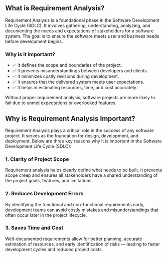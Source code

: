 ## What is Requirement Analysis?

Requirement Analysis is a foundational phase in the Software Development Life Cycle (SDLC). It involves gathering, understanding, analyzing, and documenting the needs and expectations of stakeholders for a software system. The goal is to ensure the software meets user and business needs before development begins.

### Why is it important?

- ✅ It defines the scope and boundaries of the project.
- ✅ It prevents misunderstandings between developers and clients.
- ✅ It minimizes costly revisions during development.
- ✅ It ensures that the delivered system meets user expectations.
- ✅ It helps in estimating resources, time, and cost accurately.

Without proper requirement analysis, software projects are more likely to fail due to unmet expectations or overlooked features.
## Why is Requirement Analysis Important?
Requirement Analysis plays a critical role in the success of any software project. It serves as the foundation for design, development, and deployment. Below are three key reasons why it is important in the Software Development Life Cycle (SDLC):
### 1. Clarity of Project Scope
Requirement analysis helps clearly define what needs to be built. It prevents scope creep and ensures all stakeholders have a shared understanding of the project goals, features, and limitations.
### 2. Reduces Development Errors
By identifying the functional and non-functional requirements early, development teams can avoid costly mistakes and misunderstandings that often occur later in the project lifecycle.
### 3. Saves Time and Cost
Well-documented requirements allow for better planning, accurate estimation of resources, and early identification of risks — leading to faster development cycles and reduced project costs.

